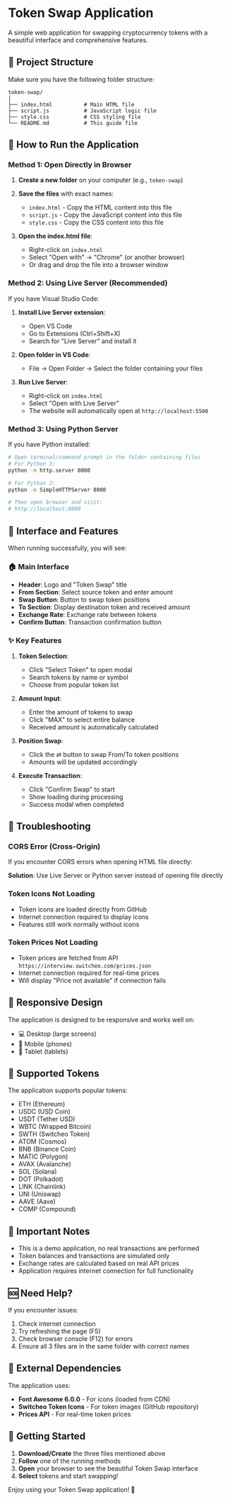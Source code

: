 # Token Swap Application

A simple web application for swapping cryptocurrency tokens with a beautiful interface and comprehensive features.

## 📁 Project Structure

Make sure you have the following folder structure:

```
token-swap/
│
├── index.html          # Main HTML file
├── script.js           # JavaScript logic file
├── style.css           # CSS styling file
└── README.md           # This guide file
```

## 🚀 How to Run the Application

### Method 1: Open Directly in Browser

1. **Create a new folder** on your computer (e.g., `token-swap`)

2. **Save the files** with exact names:
   - `index.html` - Copy the HTML content into this file
   - `script.js` - Copy the JavaScript content into this file  
   - `style.css` - Copy the CSS content into this file

3. **Open the index.html file**:
   - Right-click on `index.html`
   - Select "Open with" → "Chrome" (or another browser)
   - Or drag and drop the file into a browser window

### Method 2: Using Live Server (Recommended)

If you have Visual Studio Code:

1. **Install Live Server extension**:
   - Open VS Code
   - Go to Extensions (Ctrl+Shift+X)
   - Search for "Live Server" and install it

2. **Open folder in VS Code**:
   - File → Open Folder → Select the folder containing your files

3. **Run Live Server**:
   - Right-click on `index.html`
   - Select "Open with Live Server"
   - The website will automatically open at `http://localhost:5500`

### Method 3: Using Python Server

If you have Python installed:

```bash
# Open terminal/command prompt in the folder containing files
# For Python 3:
python -m http.server 8000

# For Python 2:
python -m SimpleHTTPServer 8000

# Then open browser and visit:
# http://localhost:8000
```

## 🎯 Interface and Features

When running successfully, you will see:

### 🏠 Main Interface
- **Header**: Logo and "Token Swap" title
- **From Section**: Select source token and enter amount
- **Swap Button**: Button to swap token positions
- **To Section**: Display destination token and received amount
- **Exchange Rate**: Exchange rate between tokens
- **Confirm Button**: Transaction confirmation button

### ✨ Key Features

1. **Token Selection**:
   - Click "Select Token" to open modal
   - Search tokens by name or symbol
   - Choose from popular token list

2. **Amount Input**:
   - Enter the amount of tokens to swap
   - Click "MAX" to select entire balance
   - Received amount is automatically calculated

3. **Position Swap**:
   - Click the ⇄ button to swap From/To token positions
   - Amounts will be updated accordingly

4. **Execute Transaction**:
   - Click "Confirm Swap" to start
   - Show loading during processing
   - Success modal when completed

## 🔧 Troubleshooting

### CORS Error (Cross-Origin)
If you encounter CORS errors when opening HTML file directly:

**Solution**: Use Live Server or Python server instead of opening file directly

### Token Icons Not Loading
- Token icons are loaded directly from GitHub
- Internet connection required to display icons
- Features still work normally without icons

### Token Prices Not Loading
- Token prices are fetched from API `https://interview.switcheo.com/prices.json`
- Internet connection required for real-time prices
- Will display "Price not available" if connection fails

## 🎨 Responsive Design

The application is designed to be responsive and works well on:
- 💻 Desktop (large screens)
- 📱 Mobile (phones)
- 📧 Tablet (tablets)

## 🌟 Supported Tokens

The application supports popular tokens:
- ETH (Ethereum)
- USDC (USD Coin) 
- USDT (Tether USD)
- WBTC (Wrapped Bitcoin)
- SWTH (Switcheo Token)
- ATOM (Cosmos)
- BNB (Binance Coin)
- MATIC (Polygon)
- AVAX (Avalanche)
- SOL (Solana)
- DOT (Polkadot)
- LINK (Chainlink)
- UNI (Uniswap)
- AAVE (Aave)
- COMP (Compound)

## 📝 Important Notes

- This is a demo application, no real transactions are performed
- Token balances and transactions are simulated only
- Exchange rates are calculated based on real API prices
- Application requires internet connection for full functionality

## 🆘 Need Help?

If you encounter issues:
1. Check internet connection
2. Try refreshing the page (F5)
3. Check browser console (F12) for errors
4. Ensure all 3 files are in the same folder with correct names

## 🔗 External Dependencies

The application uses:
- **Font Awesome 6.0.0** - For icons (loaded from CDN)
- **Switcheo Token Icons** - For token images (GitHub repository)
- **Prices API** - For real-time token prices

## 🎉 Getting Started

1. **Download/Create** the three files mentioned above
2. **Follow** one of the running methods
3. **Open** your browser to see the beautiful Token Swap interface
4. **Select** tokens and start swapping!

Enjoy using your Token Swap application! 🚀
